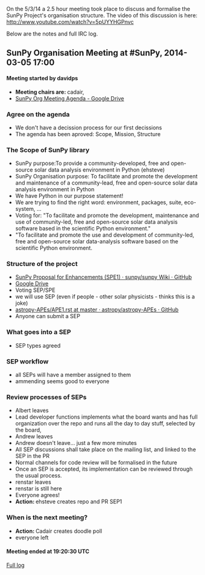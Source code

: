 On the 5/3/14 a 2.5 hour meeting took place to discuss and formalise the SunPy Project's organisation structure. The video of this discussion is here: http://www.youtube.com/watch?v=5pUYYHGPnvc

Below are the notes and full IRC log.
<h2>SunPy Organisation Meeting at #SunPy, 2014-03-05 17:00</h2>
<h4>Meeting started by davidps</h4><ul>
<li><span style="font-weight: bold">Meeting chairs are: </span>cadair, </li>
<li><a href="https://docs.google.com/document/d/11oWYaZqbJYZiUoKD2rK-kZzoWZAbBBr9h1OkZ-w7LZ0/edit?usp=sharing">SunPy Org Meeting Agenda - Google Drive</a></li>
</ul><h3>Agree on the agenda</h3><ul><li>We don't have a decission process for our first decissions</li>
<li>The agenda has been aproved: Scope, Mission, Structure</li>
</ul><h3>The Scope of SunPy library</h3><ul>
<li>SunPy purpose:To provide a community-developed, free and open-source solar data analysis environment in Python (ehsteve)</li>
<li>SunPy Organisation purpose: To facilitate and promote the development and maintenance of a community-lead, free and open-source solar data analysis environment in Python</li>
<li>We have Python in our purpose statement!</li>
<li>We are trying to find the right word: environment, packages, suite, eco-system, ...</li>
<li>Voting for: "To facilitate and promote the development, maintenance and use of community-led, free and open-source solar data analysis software based in the scientific Python environment."</li>
<li>"To facilitate and promote the use and development of community-led, free and open-source solar data-analysis software based on the scientific Python environment.</li>
</ul><h3>Structure of the project</h3><ul><li><a href="https://github.com/sunpy/sunpy/wiki/SunPy-Proposal-for-Enhancements-%28SPE1%29">SunPy Proposal for Enhancements (SPE1) · sunpy/sunpy Wiki · GitHub</a></li>
<li><a href="https://docs.google.com/document/d/1Ms2L9fmv2QK5txqTHpab3RPeFth05Eouh8WBsq9NDeA/edit?usp=sharing">Google Drive</a></li>
<li>Voting SEP/SPE</li>
<li>we will use SEP (even if people - other solar physicists - thinks this is a joke)</li>
<li><a href="https://github.com/astropy/astropy-APEs/blob/master/APE1.rst#ape-review">astropy-APEs/APE1.rst at master · astropy/astropy-APEs · GitHub</a></li>
<li>Anyone can submit a SEP</li>
</ul><h3>What goes into a SEP</h3><ul><li>SEP types agreed</li>
</ul><h3>SEP workflow</h3><ul><li>all SEPs will have a member assigned to them</li>
<li>ammending seems good to everyone</li>
</ul><h3>Review processes of SEPs</h3><ul><li>Albert leaves</li>
<li>Lead developer functions implements what the board wants and has full organization over the repo and runs all the day to day stuff, selected by the board,</li>
<li>Andrew leaves</li>
<li>Andrew doesn't leave... just a few more minutes</li>
<li>All SEP discussions shall take place on the mailing list, and linked to the SEP in the PR</li>
<li>Normal channels for code review will be formalised in the future</li>
<li>Once an SEP is accepted, its implementation can be reviewed through the usual process. </li>
<li>renstar leaves</li>
<li>renstar is still here</li>
<li>Everyone agrees!</li>
<li><span style="font-weight: bold">Action: </span>ehsteve creates repo and PR SEP1</li>
</ul><h3>When is the next meeting?</h3><ul><li><span style="font-weight: bold">Action: </span>Cadair creates doodle poll</li>
<li>everyone left</li>
</ul>
<h4>Meeting ended at 19:20:30 UTC</h4>
<a href="https://github.com/sunpy/sunpy/wiki/SunPy-Org-Meeting-IRC-log">Full log</a>
